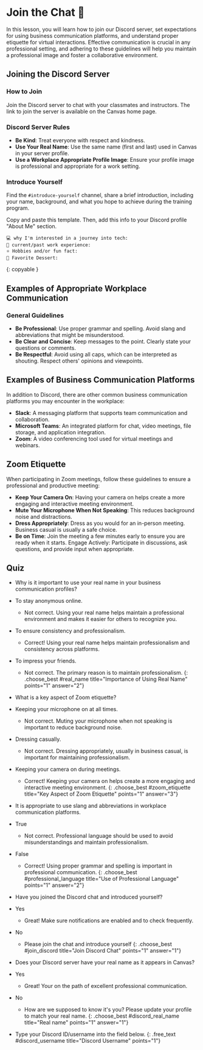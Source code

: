 # Join the Chat 💬
In this lesson, you will learn how to join our Discord server, set expectations for using business communication platforms, and understand proper etiquette for virtual interactions. Effective communication is crucial in any professional setting, and adhering to these guidelines will help you maintain a professional image and foster a collaborative environment.

## Joining the Discord Server

### How to Join
Join the Discord server to chat with your classmates and instructors. The link to join the server is available on the Canvas home page.

### Discord Server Rules
- **Be Kind**: Treat everyone with respect and kindness.
- **Use Your Real Name**: Use the same name (first and last) used in Canvas in your server profile.
- **Use a Workplace Appropriate Profile Image**: Ensure your profile image is professional and appropriate for a work setting.

### Introduce Yourself
Find the `#introduce-yourself` channel, share a brief introduction, including your name, background, and what you hope to achieve during the training program.

Copy and paste this template. Then, add this info to your Discord profile "About Me" section.
```
💻 why I'm interested in a journey into tech: 
💼 current/past work experience:
⭐️ Hobbies and/or fun fact:
🍦 Favorite Dessert:
```
{: copyable }

## Examples of Appropriate Workplace Communication
### General Guidelines
- **Be Professional**: Use proper grammar and spelling. Avoid slang and abbreviations that might be misunderstood.
- **Be Clear and Concise**: Keep messages to the point. Clearly state your questions or comments.
- **Be Respectful**: Avoid using all caps, which can be interpreted as shouting. Respect others' opinions and viewpoints.

## Examples of Business Communication Platforms
In addition to Discord, there are other common business communication platforms you may encounter in the workplace:

- **Slack**: A messaging platform that supports team communication and collaboration.
- **Microsoft Teams**: An integrated platform for chat, video meetings, file storage, and application integration.
- **Zoom**: A video conferencing tool used for virtual meetings and webinars.

## Zoom Etiquette
When participating in Zoom meetings, follow these guidelines to ensure a professional and productive meeting:

- **Keep Your Camera On**: Having your camera on helps create a more engaging and interactive meeting environment.
- **Mute Your Microphone When Not Speaking**: This reduces background noise and distractions.
- **Dress Appropriately**: Dress as you would for an in-person meeting. Business casual is usually a safe choice.
- **Be on Time**: Join the meeting a few minutes early to ensure you are ready when it starts.
Engage Actively: Participate in discussions, ask questions, and provide input when appropriate.

## Quiz

- Why is it important to use your real name in your business communication profiles?
- To stay anonymous online.
  - Not correct. Using your real name helps maintain a professional environment and makes it easier for others to recognize you.
- To ensure consistency and professionalism.
  - Correct! Using your real name helps maintain professionalism and consistency across platforms.
- To impress your friends.
  - Not correct. The primary reason is to maintain professionalism.
{: .choose_best #real_name title="Importance of Using Real Name" points="1" answer="2"}

- What is a key aspect of Zoom etiquette?
- Keeping your microphone on at all times.
  - Not correct. Muting your microphone when not speaking is important to reduce background noise.
- Dressing casually.
  - Not correct. Dressing appropriately, usually in business casual, is important for maintaining professionalism.
- Keeping your camera on during meetings.
  - Correct! Keeping your camera on helps create a more engaging and interactive meeting environment.
{: .choose_best #zoom_etiquette title="Key Aspect of Zoom Etiquette" points="1" answer="3"}

- It is appropriate to use slang and abbreviations in workplace communication platforms.
- True
  - Not correct. Professional language should be used to avoid misunderstandings and maintain professionalism.
- False
  - Correct! Using proper grammar and spelling is important in professional communication.
{: .choose_best #professional_language title="Use of Professional Language" points="1" answer="2"}

- Have you joined the Discord chat and introduced yourself?
- Yes
  - Great! Make sure notifications are enabled and to check frequently.
- No
  - Please join the chat and introduce yourself
{: .choose_best #join_discord title="Join Discord Chat" points="1" answer="1"}

- Does your Discord server have your real name as it appears in Canvas?
- Yes
  - Great! Your on the path of excellent professional communication.
- No
  - How are we supposed to know it's you? Please update your profile to match your real name. 
{: .choose_best #discord_real_name title="Real name" points="1" answer="1"}

- Type your Discord ID/username into the field below.
{: .free_text #discord_username title="Discord Username" points="1"}
